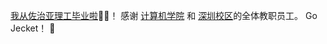 [我从佐治亚理工毕业啦](https://commencement.gatech.edu/graduate/masters/wugang-meng)🧑‍🎓！ 感谢 [计算机学院](https://www.cc.gatech.edu/) 和 [深圳校区](https://gtsi.edu.cn/)的全体教职员工。 Go Jecket！ :honeybee: